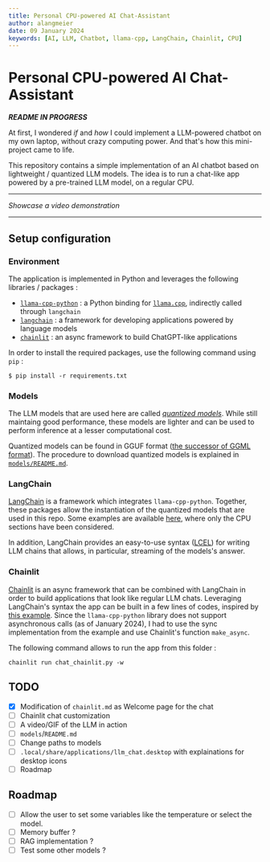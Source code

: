 ```yaml
---
title: Personal CPU-powered AI Chat-Assistant
author: alangmeier
date: 09 January 2024
keywords: [AI, LLM, Chatbot, llama-cpp, LangChain, Chainlit, CPU]
---
```


# Personal CPU-powered AI Chat-Assistant
***README IN PROGRESS***

At first, I wondered *if* and *how* I could implement a LLM-powered chatbot on my own laptop, without crazy computing power. And that's how this mini-project came to life.

This repository contains a simple implementation of an AI chatbot based on lightweight / quantized LLM models. The idea is to run a chat-like app powered by a pre-trained LLM model, on a regular CPU.

---
<!-- TODO -->
*Showcase a video demonstration*

---

## Setup configuration
### Environment
The application is implemented in Python and leverages the following libraries / packages :
- [`llama-cpp-python`](https://github.com/abetlen/llama-cpp-python) : a Python binding for [`llama.cpp`](https://github.com/ggerganov/llama.cpp), indirectly called through `langchain`
- [`langchain`](https://github.com/langchain-ai/langchain) : a framework for developing applications powered by language models
- [`chainlit`](https://github.com/Chainlit/chainlit) : an async framework to build ChatGPT-like applications

In order to install the required packages, use the following command using `pip` :

```
$ pip install -r requirements.txt
```

### Models
The LLM models that are used here are called [*quantized models*](https://huggingface.co/docs/optimum/concept_guides/quantization). While still maintaing good performance, these models are lighter and can be used to perform inference at a lesser computational cost.

Quantized models can be found in GGUF format ([the successor of GGML format](https://medium.com/@phillipgimmi/what-is-gguf-and-ggml-e364834d241c)). The procedure to download quantized models is explained in [`models/README.md`](models/README.md).

### LangChain
[LangChain](https://github.com/langchain-ai/langchain) is a framework which integrates `llama-cpp-python`. Together, these packages allow the instantiation of the quantized models that are used in this repo. Some examples are available [here](https://python.langchain.com/docs/integrations/llms/llamacpp#usage), where only the CPU sections have been considered.

In addition, LangChain provides an easy-to-use syntax ([LCEL](https://python.langchain.com/docs/expression_language/)) for writing LLM chains that allows, in particular, streaming of the models's answer.

### Chainlit
[Chainlit](https://github.com/Chainlit/chainlit) is an async framework that can be combined with LangChain in order to build applications that look like regular LLM chats. Leveraging LangChain's syntax the app can be built in a few lines of codes, inspired by [this example]((https://docs.chainlit.io/integrations/langchain)).
Since the `llama-cpp-python` library does not support asynchronous calls (as of January 2024), I had to use the sync implementation from the example and use Chainlit's function `make_async`.

The following command allows to run the app from this folder :
```
chainlit run chat_chainlit.py -w
```

## TODO
- [x] Modification of `chainlit.md` as Welcome page for the chat
- [ ] Chainlit chat customization
- [ ] A video/GIF of the LLM in action
- [ ] `models`/`README.md`
- [ ] Change paths to models
- [ ] `.local/share/applications/llm_chat.desktop` with explainations for desktop icons
- [ ] Roadmap

## Roadmap
- [ ] Allow the user to set some variables like the temperature or select the model.
- [ ] Memory buffer ?
- [ ] RAG implementation ?
- [ ] Test some other models ?